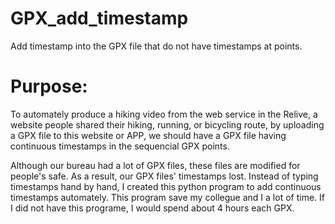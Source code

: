# GPX_add_timestamp
Add timestamp into the GPX file that do not have timestamps at points.

# Purpose:
To automately produce a hiking video from the web service in the Relive, a website people shared their hiking, running, or bicycling route, by uploading a GPX file to this website or APP, we should have a GPX file having continuous timestamps in the sequencial GPX points.

Although our bureau had a lot of GPX files, these files are modified for people's safe. As a result, our GPX files' timestamps lost.
Instead of typing timestamps hand by hand, I created this python program to add continuous timestamps automately.
This program save my collegue and I a lot of time. If I did not have this programe, I would spend about 4 hours each GPX.

